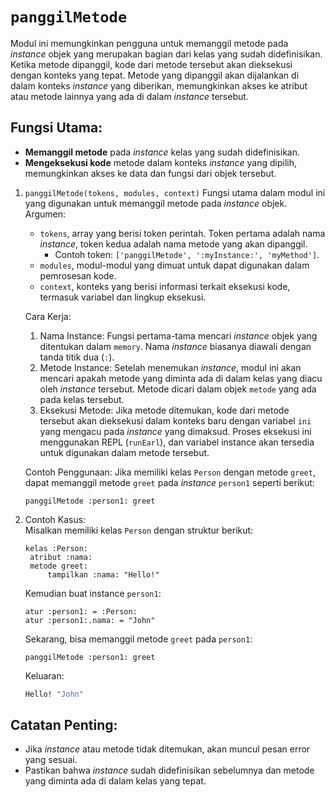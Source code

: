 # `panggilMetode`
Modul ini memungkinkan pengguna untuk memanggil metode pada _instance_ objek yang merupakan bagian dari kelas yang sudah didefinisikan. Ketika metode dipanggil, kode dari metode tersebut akan dieksekusi dengan konteks yang tepat. Metode yang dipanggil akan dijalankan di dalam konteks _instance_ yang diberikan, memungkinkan akses ke atribut atau metode lainnya yang ada di dalam _instance_ tersebut.

## Fungsi Utama:
- **Memanggil metode** pada _instance_ kelas yang sudah didefinisikan.
- **Mengeksekusi kode** metode dalam konteks _instance_ yang dipilih, memungkinkan akses ke data dan fungsi dari objek tersebut.

1. `panggilMetode(tokens, modules, context)`
   Fungsi utama dalam modul ini yang digunakan untuk memanggil metode pada _instance_ objek.
   Argumen:
   - `tokens`, array yang berisi token perintah. Token pertama adalah nama _instance_, token kedua adalah nama metode yang akan dipanggil.
     - Contoh token: `['panggilMetode', ':myInstance:', 'myMethod']`.
   - `modules`, modul-modul yang dimuat untuk dapat digunakan dalam pemrosesan kode.
   - `context`, konteks yang berisi informasi terkait eksekusi kode, termasuk variabel dan lingkup eksekusi.
  
   Cara Kerja:
   1. Nama Instance: Fungsi pertama-tama mencari _instance_ objek yang ditentukan dalam `memory`. Nama _instance_ biasanya diawali dengan tanda titik dua (`:`).
   2. Metode Instance: Setelah menemukan _instance_, modul ini akan mencari apakah metode yang diminta ada di dalam kelas yang diacu oleh _instance_ tersebut. Metode dicari dalam objek `metode` yang ada pada kelas tersebut.
   3. Eksekusi Metode: Jika metode ditemukan, kode dari metode tersebut akan dieksekusi dalam konteks baru dengan variabel `ini` yang mengacu pada _instance_ yang dimaksud. Proses eksekusi ini menggunakan REPL (`runEarl`), dan variabel instance akan tersedia untuk digunakan dalam metode tersebut.

   Contoh Penggunaan:
   Jika memiliki kelas `Person` dengan metode `greet`, dapat memanggil metode `greet` pada _instance_ `person1` seperti berikut:
   ```earl
   panggilMetode :person1: greet
   ```

2. Contoh Kasus:\
   Misalkan memiliki kelas `Person` dengan struktur berikut:
   ```earl
   kelas :Person:
    atribut :nama:
    metode greet:
        tampilkan :nama: "Hello!"
    ```
   Kemudian buat instance `person1`:
   ```earl
   atur :person1: = :Person:
   atur :person1:.nama: = "John"
   ```
   Sekarang, bisa memanggil metode `greet` pada `person1`:
   ```earl
   panggilMetode :person1: greet
   ```
   Keluaran:
   ```bash
   Hello! "John"
   ```

## Catatan Penting:
- Jika _instance_ atau metode tidak ditemukan, akan muncul pesan error yang sesuai.
- Pastikan bahwa _instance_ sudah didefinisikan sebelumnya dan metode yang diminta ada di dalam kelas yang tepat.
   
